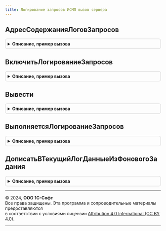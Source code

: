 ```yaml
---
title: Логирование запросов ИСМП вызов сервера
---
```



## АдресСодержанияЛоговЗапросов
<details style="margin: 1em 0; padding: 0.5em; border: 1px solid #ccc; border-radius: 6px;">

<summary style="font-weight: bold; cursor: pointer;">Описание, пример вызова</summary>

```bsl

// Получает содержимое текущего лога запросов и помещает во временной хранилище.
//
// Параметры:
// 	УникальныйИдентификаторФормы - УникальныйИдентификатор - Уникальный идентификатор формы.
// Возвращаемое значение:
// 	Строка - Адрес содержания лога во временном хранилище.
Функция АдресСодержанияЛоговЗапросов(УникальныйИдентификаторФормы) Экспорт
```

Пример вызова
```bsl
Результат = ЛогированиеЗапросовИСМПВызовСервера.АдресСодержанияЛоговЗапросов(УникальныйИдентификаторФормы) 
```
</details>

## ВключитьЛогированиеЗапросов
<details style="margin: 1em 0; padding: 0.5em; border: 1px solid #ccc; border-radius: 6px;">

<summary style="font-weight: bold; cursor: pointer;">Описание, пример вызова</summary>

```bsl

// см. ЛогированиеЗапросовИС.ВключитьЛогированиеЗапросов
Процедура ВключитьЛогированиеЗапросов(ЗаписыватьСекунд = 300, НовыйЛог = Ложь) Экспорт
```

Пример вызова
```bsl
ЛогированиеЗапросовИСМПВызовСервера.ВключитьЛогированиеЗапросов(ЗаписыватьСекунд, НовыйЛог);
```
</details>

## Вывести
<details style="margin: 1em 0; padding: 0.5em; border: 1px solid #ccc; border-radius: 6px;">

<summary style="font-weight: bold; cursor: pointer;">Описание, пример вызова</summary>

```bsl

// Выводит содержимое в лог запросов.
//
// Параметры:
//  ТекстДляВывода            - Строка - Текст для вывода в лог
//  Штрихкод                  - Неопределено, Массив из Структура - список данных штрихкодов для вывода в лог
//  РезультатРазбораШтрихКода - Неопределено, Массив Из Структура - даннные разбора штрихкода для вывода в лог
Процедура Вывести(ТекстДляВывода, Штрихкод = Неопределено, РезультатРазбораШтрихКода = Неопределено) Экспорт
```

Пример вызова
```bsl
ЛогированиеЗапросовИСМПВызовСервера.Вывести(ТекстДляВывода, Штрихкод, РезультатРазбораШтрихКода);
```
</details>

## ВыполняетсяЛогированиеЗапросов
<details style="margin: 1em 0; padding: 0.5em; border: 1px solid #ccc; border-radius: 6px;">

<summary style="font-weight: bold; cursor: pointer;">Описание, пример вызова</summary>

```bsl

// см. ЛогированиеЗапросовИС.ВыполняетсяЛогированиеЗапросов
Функция ВыполняетсяЛогированиеЗапросов() Экспорт
```

Пример вызова
```bsl
Результат = ЛогированиеЗапросовИСМПВызовСервера.ВыполняетсяЛогированиеЗапросов() 
```
</details>

## ДописатьВТекущийЛогДанныеИзФоновогоЗадания
<details style="margin: 1em 0; padding: 0.5em; border: 1px solid #ccc; border-radius: 6px;">

<summary style="font-weight: bold; cursor: pointer;">Описание, пример вызова</summary>

```bsl

Процедура ДописатьВТекущийЛогДанныеИзФоновогоЗадания(ДанныеОтвета) Экспорт
```

Пример вызова
```bsl
ЛогированиеЗапросовИСМПВызовСервера.ДописатьВТекущийЛогДанныеИзФоновогоЗадания(ДанныеОтвета) 
```
</details>

---

© 2024, **ООО 1С-Софт**  
Все права защищены. Эта программа и сопроводительные материалы предоставляются  
в соответствии с условиями лицензии [Attribution 4.0 International (CC BY 4.0)](https://creativecommons.org/licenses/by/4.0/legalcode).

---
